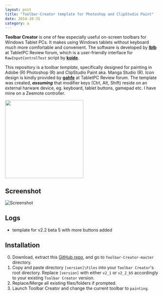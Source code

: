```yaml
---
layout: post
title: "Toolbar-Creator template for Photoshop and ClipStudio Paint"
date: 2014-10-31
category: a
---
```


**Toolbar Creator** is one of few especially useful on-screen toolbars for Windows Tablet PCs. It makes using Windows tablets without keyboard much more comfortable and convenient. The software is developed by [**lblb**](http://forum.tabletpcreview.com/threads/toolbar-creator-v-2-2-beta-available-for-download.63014/) at TabletPC Review forum, which is a user-friendly interface for `RawInputControlTest` script by [**koide**](http://39kasen.sakura.ne.jp/rawinputcontroltest/).

This repository is a toolbar *template*, specifically designed for painting in Adobe (R) Photoshop (R) and ClipStudio Paint aka. Manga Studio (R). Icon design is kindly provided by [**gahfe**](http://forum.tabletpcreview.com/threads/slatepal-dock-developing.54774/) at TabletPC Review forum. The template was created, ***assuming*** that modifier keys (Ctrl, Alt, Shift) reside on an external harware device, eg. keyboard, tablet buttons, gamepad etc. I have mine on a Zeemote controller.
<p><a href="https://imgur.com/Z8ivi4l"><img src="https://i.imgur.com/Z8ivi4l.jpg" width="256"></a></p>


## Screenshot
![Screenshot](https://raw.githubusercontent.com/hoamle/Toolbar-Creator/master/v2_2_b5/v2_2_b5.png)

## Logs
* template for v2.2 beta 5 with more buttons added

## Installation
0. Download, extract this [GitHub repo](https://github.com/hoamle/Toolbar-Creator/archive/master.zip), and go to `Toolbar-Creator-master` directory.
1. Copy and paste directory `[version]\Files` into your `Toolbar Creator`'s root directory. Replace `[version]` with either `v2_1` or `v2_2_b5` accordingly to your existing `Toolbar Creator` version.
2. Replace/Merge all existing files/folders if prompted.
3. Launch Toolbar Creator and change the current toolbar to `painting`.